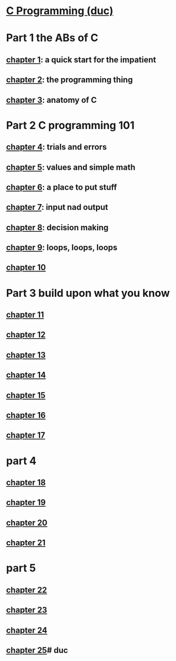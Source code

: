 # [C Programming (duc)](https://c-for-dummies.com/cprog/)

# Part 1 the ABs of C

## [chapter 1](./part1/ch01/README.md): a quick start for the impatient
## [chapter 2](./part1/ch02/README.md): the programming thing 
## [chapter 3](./part1/ch03/README.md): anatomy of C

# Part 2 C programming 101

## [chapter 4](part2/ch04/README.md): trials and errors
## [chapter 5](part2/ch05/README.md): values and simple math
## [chapter 6](part2/ch06/README.md): a place to put stuff
## [chapter 7](part2/ch07/README.md): input nad output
## [chapter 8](part2/ch08/README.md): decision making
## [chapter 9](part2/ch09/README.md): loops, loops, loops
## [chapter 10](part2/ch10/README.md)



# Part 3 build upon what you know

## [chapter 11](part3/ch11/README.md)
## [chapter 12](part3/ch12/README.md)
## [chapter 13](part3/ch13/README.md)
## [chapter 14](part3/ch14/README.md)
## [chapter 15](part3/ch15/README.md)
## [chapter 16](part3/ch16/README.md)
## [chapter 17](part3/ch17/README.md)

# part 4

## [chapter 18](part4/ch18/README.md)
## [chapter 19](part4/ch19/README.md)
## [chapter 20](part4/ch20/README.md)
## [chapter 21](part4/ch21/README.md)

# part 5

## [chapter 22](part5/ch22/README.md)
## [chapter 23](part5/ch23/README.md)
## [chapter 24](part5/ch24/README.md)
## [chapter 25](part5/ch25/README.md)# duc
